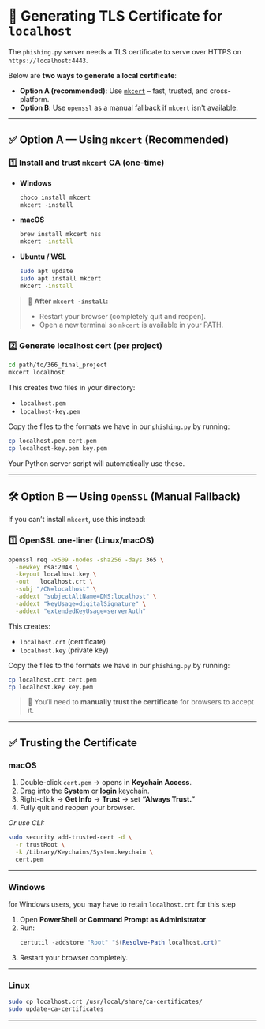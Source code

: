 
# 🔐 Generating TLS Certificate for `localhost`

The `phishing.py` server needs a TLS certificate to serve over HTTPS on `https://localhost:4443`.

Below are **two ways to generate a local certificate**:
- **Option A (recommended)**: Use [`mkcert`](https://github.com/FiloSottile/mkcert) – fast, trusted, and cross-platform.
- **Option B**: Use `openssl` as a manual fallback if `mkcert` isn't available.

---

## ✅ Option A — Using `mkcert` (Recommended)

### 1️⃣ Install and trust `mkcert` CA (one-time)

- **Windows**
  ```powershell
  choco install mkcert
  mkcert -install
  ```
- **macOS**
  ```bash
  brew install mkcert nss
  mkcert -install
  ```
- **Ubuntu / WSL**
  ```bash
  sudo apt update
  sudo apt install mkcert
  mkcert -install
  ```

> 🔁 **After `mkcert -install`:**
> - Restart your browser (completely quit and reopen).
> - Open a new terminal so `mkcert` is available in your PATH.

### 2️⃣ Generate localhost cert (per project)

```bash
cd path/to/366_final_project
mkcert localhost
```

This creates two files in your directory:

- `localhost.pem`  
- `localhost-key.pem`

Copy the files to the formats we have in our `phishing.py` by running:
```bash
cp localhost.pem cert.pem
cp localhost-key.pem key.pem
```

Your Python server script will automatically use these.

---

## 🛠 Option B — Using `OpenSSL` (Manual Fallback)

If you can’t install `mkcert`, use this instead:

### 1️⃣ OpenSSL one-liner (Linux/macOS)

```bash
openssl req -x509 -nodes -sha256 -days 365 \
  -newkey rsa:2048 \
  -keyout localhost.key \
  -out   localhost.crt \
  -subj "/CN=localhost" \
  -addext "subjectAltName=DNS:localhost" \
  -addext "keyUsage=digitalSignature" \
  -addext "extendedKeyUsage=serverAuth"
```

This creates:

- `localhost.crt` (certificate)
- `localhost.key` (private key)

Copy the files to the formats we have in our `phishing.py` by running:
```bash
cp localhost.crt cert.pem
cp localhost.key key.pem
```

> 🧠 You’ll need to **manually trust the certificate** for browsers to accept it.

---

## ✅ Trusting the Certificate

### macOS

1. Double-click `cert.pem` → opens in **Keychain Access**.
2. Drag into the **System** or **login** keychain.
3. Right-click → **Get Info** → **Trust** → set **“Always Trust.”**
4. Fully quit and reopen your browser.

_Or use CLI:_
```bash
sudo security add-trusted-cert -d \
  -r trustRoot \
  -k /Library/Keychains/System.keychain \
  cert.pem
```

---

### Windows
for Windows users, you may have to retain `localhost.crt` for this step

1. Open **PowerShell or Command Prompt as Administrator**
2. Run:
   ```powershell
   certutil -addstore "Root" "$(Resolve-Path localhost.crt)"
   ```
3. Restart your browser completely.

---

### Linux

```bash
sudo cp localhost.crt /usr/local/share/ca-certificates/
sudo update-ca-certificates
```

---
